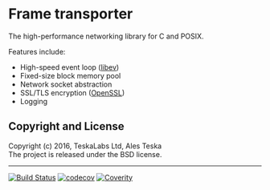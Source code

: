 # Frame transporter

The high-performance networking library for C and POSIX.

Features include:

* High-speed event loop ([libev](http://software.schmorp.de/pkg/libev.html))
* Fixed-size block memory pool
* Network socket abstraction
* SSL/TLS encryption ([OpenSSL](https://www.openssl.org))
* Logging

## Copyright and License

Copyright (c) 2016, TeskaLabs Ltd, Ales Teska  
The project is released under the BSD license.

---
[![Build Status](https://travis-ci.org/TeskaLabs/Frame-Transporter.svg?branch=master)](https://travis-ci.org/TeskaLabs/Frame-Transporter)
[![codecov](https://codecov.io/gh/TeskaLabs/Frame_Transporter/branch/master/graph/badge.svg)](https://codecov.io/gh/TeskaLabs/Frame_Transporter)
[![Coverity](https://scan.coverity.com/projects/9946/badge.svg)](https://scan.coverity.com/projects/teskalabs-frame_transporter)

